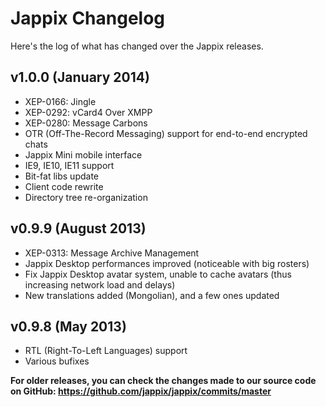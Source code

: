 Jappix Changelog
================

Here's the log of what has changed over the Jappix releases.


v1.0.0 (January 2014)
-----------------

 * XEP-0166: Jingle
 * XEP-0292: vCard4 Over XMPP
 * XEP-0280: Message Carbons
 * OTR (Off-The-Record Messaging) support for end-to-end encrypted chats
 * Jappix Mini mobile interface
 * IE9, IE10, IE11 support
 * Bit-fat libs update
 * Client code rewrite
 * Directory tree re-organization


v0.9.9 (August 2013)
-----------------

 * XEP-0313: Message Archive Management
 * Jappix Desktop performances improved (noticeable with big rosters)
 * Fix Jappix Desktop avatar system, unable to cache avatars (thus increasing network load and delays)
 * New translations added (Mongolian), and a few ones updated


v0.9.8 (May 2013)
-----------------

 * RTL (Right-To-Left Languages) support
 * Various bufixes


**For older releases, you can check the changes made to our source code on GitHub: https://github.com/jappix/jappix/commits/master**